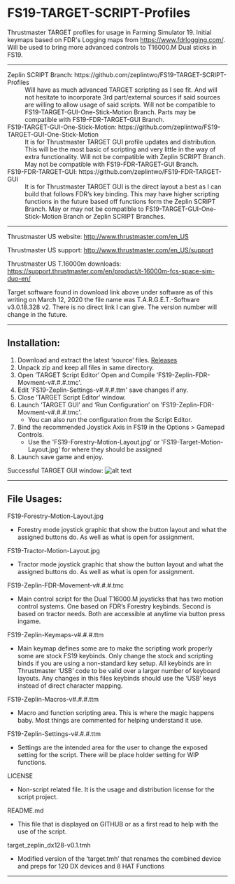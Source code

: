 # FS19-TARGET-SCRIPT-Profiles
Thrustmaster TARGET profiles for usage in Farming Simulator 19. Initial keymaps based on FDR's Logging maps from https://www.fdrlogging.com/. Will be used to bring more advanced controls to T16000.M Dual sticks in FS19.

---

<dl>
<dt>Zeplin SCRIPT Branch: https://github.com/zeplintwo/FS19-TARGET-SCRIPT-Profiles
	
<dd>Will have as much advanced TARGET scripting as I see fit. And will not hesitate to incorporate 3rd part/external sources if said sources are willing to allow usage of said scripts. Will not be compatible to FS19-TARGET-GUI-One-Stick-Motion Branch. Parts may be compatible with FS19-FDR-TARGET-GUI Branch.

<dt> FS19-TARGET-GUI-One-Stick-Motion: https://github.com/zeplintwo/FS19-TARGET-GUI-One-Stick-Motion

<dd> It is for Thrustmaster TARGET GUI profile updates and distribution. This will be the most basic of scripting and very little in the way of extra functionality. Will not be compatible with Zeplin SCRIPT Branch. May not be compatible with FS19-FDR-TARGET-GUI Branch.

<dt>FS19-FDR-TARGET-GUI: https://github.com/zeplintwo/FS19-FDR-TARGET-GUI

<dd>It is for Thrustmaster TARGET GUI is the direct layout a best as I can build that follows FDR’s key binding. This may have higher scripting functions in the future based off functions form the Zeplin SCRIPT Branch. May or may not be compatible to FS19-TARGET-GUI-One-Stick-Motion Branch or Zeplin SCRIPT Branches.
</dl>

---

Thrustmaster US website: http://www.thrustmaster.com/en_US

Thrustmaster US support: http://www.thrustmaster.com/en_US/support

Thrustmaster US T.16000m downloads: https://support.thrustmaster.com/en/product/t-16000m-fcs-space-sim-duo-en/

Target software found in download link above under software as of this writing on March 12, 2020 the file name was T.A.R.G.E.T.-Software v3.0.18.328 v2. There is no direct link I can give. The version number will change in the future. 

---

## Installation:

   1. Download and extract the latest ‘source’ files. [Releases](https://github.com/zeplintwo/FS19-TARGET-SCRIPT-Profiles/releases)
   2. Unpack zip and keep all files in same directory. 
   3. Open ‘TARGET Script Editor’ Open and Compile ‘FS19-Zeplin-FDR-Movment-v#.#.#.tmc'.
   4. Edit 'FS19-Zeplin-Settings-v#.#.#.ttm' save changes if any.
   5. Close ‘TARGET Script Editor’ window.
   6. Launch ‘TARGET GUI’ and ‘Run Configuration’ on 'FS19-Zeplin-FDR-Movment-v#.#.#.tmc'. 
      - You can also run the configuration from the Script Editor.
   7. Bind the recommended Joystick Axis in FS19 in the Options > Gamepad Controls.
      - Use the 'FS19-Forestry-Motion-Layout.jpg' or 'FS19-Target-Motion-Layout.jpg' for where they should be assigned
   8. Launch save game and enjoy. 

Successful TARGET GUI window: 
![alt text]( https://imgur.com/emRKjwG.png "Successful TARGET GUI window")

---

## File Usages:

FS19-Forestry-Motion-Layout.jpg
 * Forestry mode joystick graphic that show the button layout and what the assigned buttons do. As well as what is open for assignment.
 
FS19-Tractor-Motion-Layout.jpg
 * Tractor mode joystick graphic that show the button layout and what the assigned buttons do. As well as what is open for assignment.
 
FS19-Zeplin-FDR-Movement-v#.#.#.tmc
 * Main control script for the Dual T16000.M joysticks that has two motion control systems. One based on FDR’s Forestry keybinds. Second is based on tractor needs. Both are accessible at anytime via button press ingame.
 
FS19-Zeplin-Keymaps-v#.#.#.ttm
 * Main keymap defines some are to make the scripting work properly some are stock FS19 keybinds. Only change the stock and scripting binds if you are using a non-standard key setup. All keybinds are in Thrustmaster ‘USB’ code to be valid over a larger number of keyboard layouts. Any changes in this files keybinds should use the ‘USB’ keys instead of direct character mapping.
 
FS19-Zeplin-Macros-v#.#.#.ttm
 * Macro and function scripting area. This is where the magic happens baby. Most things are commented for helping understand it use.
 
FS19-Zeplin-Settings-v#.#.#.ttm
 * Settings are the intended area for the user to change the exposed setting for the script. There will be place holder setting for WIP functions.
 
LICENSE
 * Non-script related file. It is the usage and distribution license for the script project.
 
README.md
 * This file that is displayed on GITHUB or as a first read to help with the use of the script.
 
target_zeplin_dx128-v0.1.tmh
 * Modified version of the ‘target.tmh’ that renames the combined device and preps for 120 DX devices and 8 HAT Functions

---
